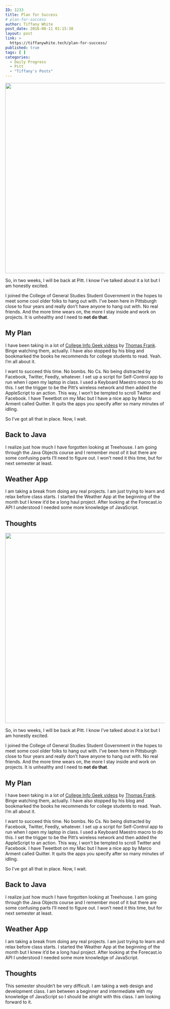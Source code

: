 ```yaml
---
ID: 1233
title: Plan for Success
# plan-for-success
author: Tiffany White
post_date: 2016-08-11 01:15:38
layout: post
link: >
  https://tiffanywhite.tech/plan-for-success/
published: true
tags: [ ]
categories:
  - Daily Progress
  - Pitt
  - "Tiffany's Posts"
---
```



<img class="alignnone size-full wp-image-1232" src="http://helloburgh.me/wp-content/uploads/2016/08/Success.jpeg" width="900" height="600" />

So, in two weeks, I will be back at Pitt. I know I’ve talked about it a lot but I am honestly excited.

I joined the College of General Studies Student Government in the hopes to meet some cool older folks to hang out with. I’ve been here in Pittsburgh close to four years and really don’t have anyone to hang out with. No real friends. And the more time wears on, the more I stay inside and work on projects. It is unhealthy and I need to **not do that**.

## My Plan

I have been taking in a lot of [College Info Geek videos](https://www.youtube.com/channel/UCG-KntY7aVnIGXYEBQvmBAQ) by [Thomas Frank](https://twitter.com/tomfrankly). Binge watching them, actually. I have also stopped by his blog and bookmarked the books he recommends for college students to read. Yeah. I’m all about it.

I want to succeed this time. No bombs. No Cs. No being distracted by Facebook, Twitter, Feedly, whatever. I set up a script for Self-Control app to run when I open my laptop in class. I used a Keyboard Maestro macro to do this. I set the trigger to be the Pitt’s wireless network and then added the AppleScript to an action. This way, I won’t be tempted to scroll Twitter and Facebook. I have Tweetbot on my Mac but I have a nice app by Marco Arment called Quitter. It quits the apps you specify after so many minutes of idling.

So I’ve got all that in place. Now, I wait.

## Back to Java

I realize just how much I have forgotten looking at Treehouse. I am going through the Java Objects course and I remember most of it but there are some confusing parts I’ll need to figure out. I won’t need it this time, but for next semester at least.

## Weather App

I am taking a break from doing any real projects. I am just trying to learn and relax before class starts. I started the Weather App at the beginning of the month but I knew it’d be a long haul project. After looking at the Forecast.io API I understood I needed some more knowledge of JavaScript.

## Thoughts




<img class="alignnone size-full wp-image-1232" src="http://helloburgh.me/wp-content/uploads/2016/08/Success.jpeg" width="900" height="600" />

So, in two weeks, I will be back at Pitt. I know I’ve talked about it a lot but I am honestly excited.

I joined the College of General Studies Student Government in the hopes to meet some cool older folks to hang out with. I’ve been here in Pittsburgh close to four years and really don’t have anyone to hang out with. No real friends. And the more time wears on, the more I stay inside and work on projects. It is unhealthy and I need to **not do that**.

## My Plan

I have been taking in a lot of [College Info Geek videos](https://www.youtube.com/channel/UCG-KntY7aVnIGXYEBQvmBAQ) by [Thomas Frank](https://twitter.com/tomfrankly). Binge watching them, actually. I have also stopped by his blog and bookmarked the books he recommends for college students to read. Yeah. I’m all about it.

I want to succeed this time. No bombs. No Cs. No being distracted by Facebook, Twitter, Feedly, whatever. I set up a script for Self-Control app to run when I open my laptop in class. I used a Keyboard Maestro macro to do this. I set the trigger to be the Pitt’s wireless network and then added the AppleScript to an action. This way, I won’t be tempted to scroll Twitter and Facebook. I have Tweetbot on my Mac but I have a nice app by Marco Arment called Quitter. It quits the apps you specify after so many minutes of idling.

So I’ve got all that in place. Now, I wait.

## Back to Java

I realize just how much I have forgotten looking at Treehouse. I am going through the Java Objects course and I remember most of it but there are some confusing parts I’ll need to figure out. I won’t need it this time, but for next semester at least.

## Weather App

I am taking a break from doing any real projects. I am just trying to learn and relax before class starts. I started the Weather App at the beginning of the month but I knew it’d be a long haul project. After looking at the Forecast.io API I understood I needed some more knowledge of JavaScript.

## Thoughts





This semester shouldn’t be very difficult. I am taking a web design and development class. I am between a beginner and intermediate with my knowledge of JavaScript so I should be alright with this class. I am looking forward to it.